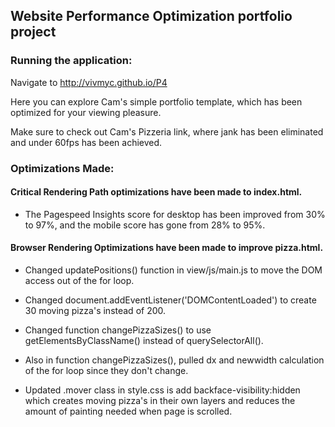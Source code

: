 ## Website Performance Optimization portfolio project

### Running the application:

Navigate to http://vivmyc.github.io/P4

Here you can explore Cam's simple portfolio template,
which has been optimized for your viewing pleasure.

Make sure to check out Cam's Pizzeria link, where jank has
been eliminated and under 60fps has been achieved.

### Optimizations Made:

#### Critical Rendering Path optimizations have been made to index.html.

  - The Pagespeed Insights score for desktop has been improved
  from 30% to 97%, and the mobile score has gone from 28% to 95%.

#### Browser Rendering Optimizations have been made to improve pizza.html.

  - Changed updatePositions() function in view/js/main.js to move the
  DOM access out of the for loop.

  - Changed document.addEventListener('DOMContentLoaded') to create 30
  moving pizza's instead of 200.

  - Changed function changePizzaSizes() to use getElementsByClassName()
  instead of querySelectorAll().

  - Also in function changePizzaSizes(), pulled dx and newwidth calculation
  of the for loop since they don't change.

  - Updated .mover class in style.css is add backface-visibility:hidden
  which creates moving pizza's in their own layers and reduces the amount of
  painting needed when page is scrolled.





